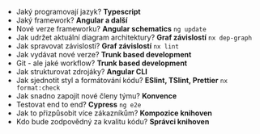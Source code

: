 - Jaký programovají jazyk? **Typescript**
- Jaký framework? **Angular a další**
- Nové verze frameworku? **Angular schematics** `ng update`
- Jak udržet aktuální diagram architektury? **Graf závislostí** `nx dep-graph`
- Jak spravovat závislosti? **Graf závislostí** `nx lint`
- Jak vydávat nové verze? **Trunk based development**
- Git - ale jaké workflow? **Trunk based development**
- Jak strukturovat zdrojáky? **Angular CLI**
- Jak sjednotit styl a formátování kódu? **ESlint, TSlint, Prettier** `nx format:check`
- Jak snadno zapojit nové členy týmu? **Konvence**
- Testovat end to end? **Cypress** `ng e2e`
- Jak to přizpůsobit více zákazníkům? **Kompozice knihoven**
- Kdo bude zodpovědný za kvalitu kódu? **Správci knihoven**
